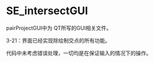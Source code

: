 # SE_intersectGUI

pairProjectGUI中为 QT所写的GUI相关文件。

3-21：界面已经实现除绘制交点的所有功能。

代码中未考虑错误处理，一切均是在保证输入的情况下的操作。